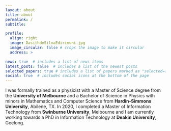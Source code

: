 ```yaml
---
layout: about
title: about
permalink: /
subtitle:

profile:
  align: right
  image: DasithdeSilvaEdirimuni.jpg
  image_circular: false # crops the image to make it circular
  address: >

news: true  # includes a list of news items
latest_posts: false  # includes a list of the newest posts
selected_papers: true # includes a list of papers marked as "selected={true}"
social: true  # includes social icons at the bottom of the page
---
```


I was formally trained as a physicist with a Master of Science degree from the **University of Melbourne** and a Bachelor of Science in Physics with minors in Mathematics and Computer Science from **Hardin-Simmons University**, Abilene, TX. In 2020, I completed a Master of Information Technology from **Swinburne University**, Melbourne and I am currently working towards a PhD in Information Technology at **Deakin University**, Geelong.
